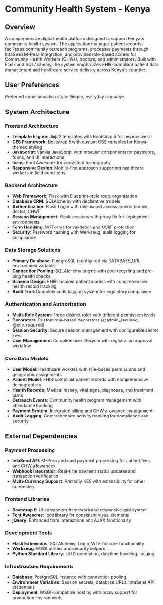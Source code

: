 # Community Health System - Kenya

## Overview

A comprehensive digital health platform designed to support Kenya's community health system. The application manages patient records, facilitates community outreach programs, processes payments through IntaSend M-Pesa integration, and provides role-based access for Community Health Workers (CHWs), doctors, and administrators. Built with Flask and SQLAlchemy, the system emphasizes FHIR-compliant patient data management and healthcare service delivery across Kenya's counties.

## User Preferences

Preferred communication style: Simple, everyday language.

## System Architecture

### Frontend Architecture
- **Template Engine**: Jinja2 templates with Bootstrap 5 for responsive UI
- **CSS Framework**: Bootstrap 5 with custom CSS variables for Kenya-themed styling
- **JavaScript**: Vanilla JavaScript with modular components for payments, forms, and UI interactions
- **Icons**: Font Awesome for consistent iconography
- **Responsive Design**: Mobile-first approach supporting healthcare workers in field conditions

### Backend Architecture
- **Web Framework**: Flask with Blueprint-style route organization
- **Database ORM**: SQLAlchemy with declarative models
- **Authentication**: Flask-Login with role-based access control (admin, doctor, CHW)
- **Session Management**: Flask sessions with proxy fix for deployment environments
- **Form Handling**: WTForms for validation and CSRF protection
- **Security**: Password hashing with Werkzeug, audit logging for compliance

### Data Storage Solutions
- **Primary Database**: PostgreSQL (configured via DATABASE_URL environment variable)
- **Connection Pooling**: SQLAlchemy engine with pool recycling and pre-ping health checks
- **Schema Design**: FHIR-inspired patient models with comprehensive health record tracking
- **Audit Trail**: Complete audit logging system for regulatory compliance

### Authentication and Authorization
- **Multi-Role System**: Three distinct roles with different permission levels
- **Decorators**: Custom role-based decorators (@admin_required, @role_required)
- **Session Security**: Secure session management with configurable secret keys
- **User Management**: Complete user lifecycle with registration approval workflow

### Core Data Models
- **User Model**: Healthcare workers with role-based permissions and geographic assignments
- **Patient Model**: FHIR-compliant patient records with comprehensive demographics
- **Health Records**: Medical history, vital signs, diagnoses, and treatment plans
- **Outreach Events**: Community health program management with attendance tracking
- **Payment System**: Integrated billing and CHW allowance management
- **Audit Logging**: Comprehensive activity tracking for compliance and security

## External Dependencies

### Payment Processing
- **IntaSend API**: M-Pesa and card payment processing for patient fees and CHW allowances
- **Webhook Integration**: Real-time payment status updates and transaction verification
- **Multi-Currency Support**: Primarily KES with extensibility for other currencies

### Frontend Libraries
- **Bootstrap 5**: UI component framework and responsive grid system
- **Font Awesome**: Icon library for consistent visual elements
- **jQuery**: Enhanced form interactions and AJAX functionality

### Development Tools
- **Flask Extensions**: SQLAlchemy, Login, WTF for core functionality
- **Werkzeug**: WSGI utilities and security helpers
- **Python Standard Library**: UUID generation, datetime handling, logging

### Infrastructure Requirements
- **Database**: PostgreSQL instance with connection pooling
- **Environment Variables**: Session secrets, database URLs, IntaSend API credentials
- **Deployment**: WSGI-compatible hosting with proxy support for production environments
